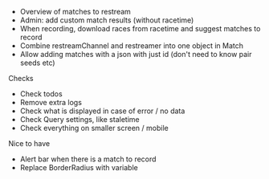 - Overview of matches to restream
- Admin: add custom match results (without racetime)
- When recording, download races from racetime and suggest matches to record
- Combine restreamChannel and restreamer into one object in Match
- Allow adding matches with a json with just id (don't need to know pair seeds etc)

Checks
- Check todos
- Remove extra logs
- Check what is displayed in case of error / no data
- Check Query settings, like staletime
- Check everything on smaller screen / mobile

Nice to have
- Alert bar when there is a match to record
- Replace BorderRadius with variable